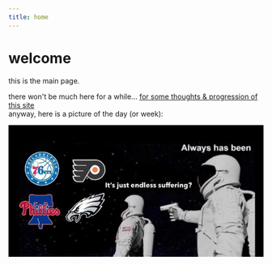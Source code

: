 ```yaml
---
title: home
---
```



# welcome

this is the main page.  

there won't be much here for a while... [for some thoughts & progression of this site](office/website)  
anyway, here is a picture of the day (or week):  

![picture of the day](assets/images/potd.jpg)
